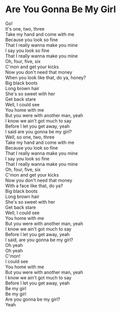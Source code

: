 # Are You Gonna Be My Girl

Go!  
It's one, two, three  
Take my hand and come with me  
Because you look so fine  
That I really wanna make you mine  
I say you look so fine  
That I really wanna make you mine  
Oh, four, five, six  
C'mon and get your kicks  
Now you don't need that money  
When you look like that, do ya, honey?  
Big black boots  
Long brown hair  
She's so sweet with her  
Get back stare  
Well, I could see  
You home with me  
But you were with another man, yeah  
I know we ain't got much to say  
Before I let you get away, yeah  
I said are you gonna be my girl?  
Well, so one, two, three  
Take my hand and come with me  
Because you look so fine  
That I really wanna make you mine  
I say you look so fine  
That I really wanna make you mine  
Oh, four, five, six  
C'mon and get your kicks  
Now you don't need that money  
With a face like that, do ya?  
Big black boots  
Long brown hair  
She's so sweet with her  
Get back stare  
Well, I could see  
You home with me  
But you were with another man, yeah  
I know we ain't got much to say  
Before I let you get away, yeah  
I said, are you gonna be my girl?  
Oh yeah  
Oh yeah  
C'mon!  
I could see  
You home with me  
But you were with another man, yeah  
I know we ain't got much to say  
Before I let you get away, yeah  
Be my girl  
Be my girl  
Are you gonna be my girl?  
Yeah
